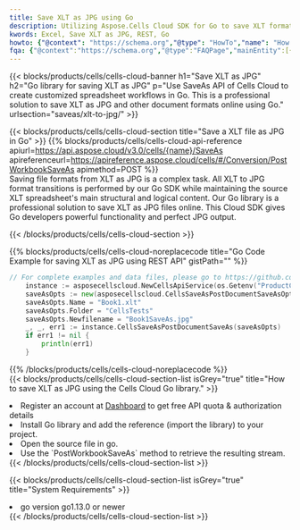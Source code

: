 ```yaml
---
title: Save XLT as JPG using Go 
description: Utilizing Aspose.Cells Cloud SDK for Go to save XLT format file as JPG format file. 
kwords: Excel, Save XLT as JPG, REST, Go
howto: {"@context": "https://schema.org","@type": "HowTo","name": "How to save XLT as JPG using the Cells Cloud Go library.","description": "How to save XLT as JPG using the Cells Cloud Go library.","image": {"@type": "ImageObject"},"url": "/go/saveas/xlt-to-jpg/","step": [{ "@type": "HowToStep","name": "How to save XLT as JPG using the Cells Cloud Go library. step 1", "image": {"@type": "ImageObject",},"url": "/go/saveas/xlt-to-jpg/","text": "Register an account at <a href='https://dashboard.aspose.cloud/'>Dashboard</a> to get free API quota & authorization details",},{ "@type": "HowToStep","name": "How to save XLT as JPG using the Cells Cloud Go library. step 1", "image": {"@type": "ImageObject",},"url": "/go/saveas/xlt-to-jpg/","text": "Install Go library and add the reference (import the library) to your project.",},{ "@type": "HowToStep","name": "How to save XLT as JPG using the Cells Cloud Go library. step 1", "image": {"@type": "ImageObject",},"url": "/go/saveas/xlt-to-jpg/","text": "Open the source file in go.",},{ "@type": "HowToStep","name": "How to save XLT as JPG using the Cells Cloud Go library. step 1", "image": {"@type": "ImageObject",},"url": "/go/saveas/xlt-to-jpg/","text": "Use the `PostWorkbookSaveAs` method to retrieve the resulting stream.",}, ],"supply": {"@type": "HowToSupply","name": "document"},"tool": [{"@type": "HowToTool","name": "Goland, Visual Studio Code, Eclipse"},{"@type": "HowToTool","name": "Aspose Cells"}],"totalTime": "PT6M"}
fqa: {"@context":"https://schema.org","@type":"FAQPage","mainEntity":[{"@type":"Question","name":"Why save file as other formats file in C# using REST API?","acceptedAnswer":{"@type":"Answer","text":"Documents are encoded in many ways, and some files may be incompatible with the software you use. To open and read such files, just save them as appropriate file formats.<br/><ol><li>Install .NET SDK and add the reference (import the library) to your project.</li><li>Open the source file in C# using REST API.</li><li>Call the PostWorkbookSaveAsRequest() method, passing an output filename with required extension.</li><li>Get the result of save as a separate file.</li></ol>"}},{"@type":"Question","name":"What file formats can I save as with your C# library?","acceptedAnswer":{"@type":"Answer","text":"We support a variety of file formats for conversion using .NET library, including XLSX, Excel, xls , PDF, CSV, HTML, Markdown, XML, PNG, JPG, TIFF, Json, TXT and many more."}},{"@type":"Question","name":"What is the maximum allowed file size for conversion using this .NET library?","acceptedAnswer":{"@type":"Answer","text":"There are no file size limits for format conversions using .NET library."}}]}
---
```



{{< blocks/products/cells/cells-cloud-banner h1="Save XLT as JPG" h2="Go library for saving XLT as JPG" p="Use SaveAs API of Cells Cloud to create customized spreadsheet workflows in Go. This is a professional solution to save XLT as JPG and other document formats online using Go." urlsection="saveas/xlt-to-jpg/" >}}

{{< blocks/products/cells/cells-cloud-section  title="Save a XLT file as JPG in Go" >}}
{{% blocks/products/cells/cells-cloud-api-reference  apiurl=https://api.aspose.cloud/v3.0/cells/{name}/SaveAs  apireferenceurl=https://apireference.aspose.cloud/cells/#/Conversion/PostWorkbookSaveAs  apimethod=POST %}}
<br/>
Saving file formats from XLT as JPG is a complex task. All XLT to JPG format transitions is performed by our Go SDK while maintaining the source XLT spreadsheet's main structural and logical content. Our Go library is a professional solution to save XLT as JPG files online. This Cloud SDK gives Go developers powerful functionality and perfect JPG output.

{{< /blocks/products/cells/cells-cloud-section >}}

{{% blocks/products/cells/cells-cloud-noreplacecode title="Go Code Example for saving XLT as JPG using REST API" gistPath="" %}}
  
```go
// For complete examples and data files, please go to https://github.com/aspose-cells-cloud/aspose-cells-cloud-go/
    instance := asposecellscloud.NewCellsApiService(os.Getenv("ProductClientId"), os.Getenv("ProductClientSecret"))
    saveAsOpts := new(asposecellscloud.CellsSaveAsPostDocumentSaveAsOpts)
    saveAsOpts.Name = "Book1.xlt"
    saveAsOpts.Folder = "CellsTests"
    saveAsOpts.Newfilename = "Book1SaveAs.jpg"
    _, _, err1 := instance.CellsSaveAsPostDocumentSaveAs(saveAsOpts)
    if err1 != nil {
	    println(err1)
    }
```
  
{{% /blocks/products/cells/cells-cloud-noreplacecode  %}}
<br/>
{{< blocks/products/cells/cells-cloud-section-list isGrey="true"  title="How to save XLT as JPG using the Cells Cloud Go library." >}}
<li>Register an account at <a href="https://dashboard.aspose.cloud/">Dashboard</a> to get free API quota & authorization details</li>
<li>Install Go library and add the reference (import the library) to your project.</li>
<li>Open the source file in go.</li>
<li>Use the `PostWorkbookSaveAs` method to retrieve the resulting stream.</li>
{{< /blocks/products/cells/cells-cloud-section-list >}}

{{< blocks/products/cells/cells-cloud-section-list isGrey="true"  title="System Requirements" >}}
<li>go version go1.13.0 or newer</li>
{{< /blocks/products/cells/cells-cloud-section-list >}}
